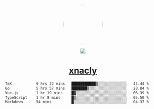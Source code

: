 <p align="center">
  <img style="border-radius: 100px" width="128" height="128" src="https://avatars.githubusercontent.com/u/47723417?v=4"/>
</p>
<p align="center">
  <img src="https://komarev.com/ghpvc/?username=xnacly&&style=flat-square"/>
</p>

<h1 align="center"><a href="https://xnacly.me"> xnacly</a> </h1>

<!--START_SECTION:waka-->

```txt
TeX           9 hrs 22 mins   ███████████▒░░░░░░░░░░░░░   45.44 %
Go            5 hrs 57 mins   ███████▒░░░░░░░░░░░░░░░░░   28.84 %
Vue.js        1 hr 19 mins    █▓░░░░░░░░░░░░░░░░░░░░░░░   06.39 %
TypeScript    1 hr 8 mins     █▒░░░░░░░░░░░░░░░░░░░░░░░   05.50 %
Markdown      54 mins         █░░░░░░░░░░░░░░░░░░░░░░░░   04.37 %
```

<!--END_SECTION:waka-->
